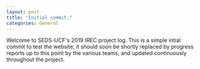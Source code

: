 ```yaml
---
layout: post
title: "Initial commit."
categories: General
---
```


Welcome to SEDS-UCF's 2019 IREC project log. This is a simple intial commit to test the website, it should soon be shortly replaced by progress reports up to this point by the various teams, and updated continuously throughout the project.
